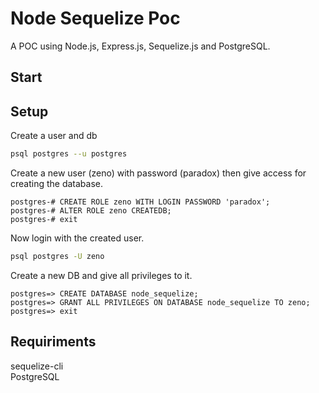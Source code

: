# Node Sequelize Poc

A POC using Node.js, Express.js, Sequelize.js and PostgreSQL.

## Start

## Setup

Create a user and db

```sh
psql postgres --u postgres
```

Create a new user (zeno) with password (paradox) then give access for creating the database.

```
postgres-# CREATE ROLE zeno WITH LOGIN PASSWORD 'paradox';
postgres-# ALTER ROLE zeno CREATEDB;
postgres-# exit
```

Now login with the created user.

```sh
psql postgres -U zeno
```

Create a new DB and give all privileges to it.

```
postgres=> CREATE DATABASE node_sequelize;
postgres=> GRANT ALL PRIVILEGES ON DATABASE node_sequelize TO zeno;
postgres=> exit
```

## Requiriments

sequelize-cli  
PostgreSQL